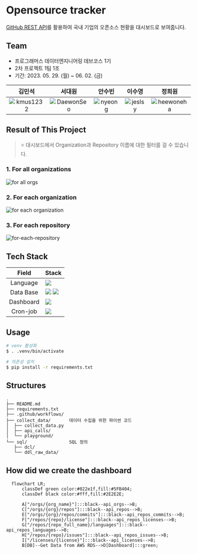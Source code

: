 # Opensource tracker

[GitHub REST API](https://docs.github.com/ko/rest?apiVersion=v3)를 활용하여 국내 기업의 오픈소스 현황을 대시보드로 보여줍니다.

## Team

- 프로그래머스 데이터엔지니어링 데브코스 1기
- 2차 프로젝트 1팀 1조
- 기간: 2023. 05. 29. (월) ~ 06. 02. (금)

| **김민석** | **서대원** | **안수빈** | **이수영** | **정희원** |
|:---:|:---:|:---:|:---:|:---:|
| ![kmus1232](https://github.com/kmus1232.png) | ![DaewonSeo](https://github.com/DaewonSeo.png) | ![nyeong](https://github.com/nyeong.png) | ![jeslsy](https://github.com/jeslsy.png) | ![heewoneha](https://github.com/heewoneha.png) |


## Result of This Project

> ⭐ 대시보드에서 Organization과 Repository 이름에 대한 필터를 걸 수 있습니다.

### 1. For all organizations

![for all orgs](https://github.com/opensource-tracker/opensource-tracker/assets/74031620/ed9fcc85-6d20-4a5a-b5b4-70a43a10dc0e)

### 2. For each organization
![for each organization](https://github.com/opensource-tracker/opensource-tracker/assets/74031620/76d08f0f-ea1b-443d-aa05-5717bce57aa8)

### 3. For each repository
![for-each-repository](https://github.com/opensource-tracker/opensource-tracker/assets/74031620/a04eecaa-6a8a-45e1-819f-b04cc6888656)


## Tech Stack

| Field | Stack |
|:---:|:---|
| Language | <img src="https://img.shields.io/badge/Python-3776AB?style=for-the-badge&logo=Python&logoColor=white"/> |
| Data Base | <img src="https://img.shields.io/badge/Amazon RDS-232F3E?style=for-the-badge&logo=amazonaws&logoColor=white"/> <img src="https://img.shields.io/badge/PostgreSQL-336791?style=for-the-badge&logo=postgresql&logoColor=white"/>  |
| Dashboard | <img src="https://img.shields.io/badge/Preset-04B404?style=for-the-badge&logo=preset&logoColor=white"/> |
| Cron-job | <img src="https://img.shields.io/badge/github actions-181717?style=for-the-badge&logo=githubactions&logoColor=white"> |


## Usage

```bash
# venv 활성화
$ . .venv/bin/activate

# 의존성 설치
$ pip install -r requirements.txt
```


## Structures

```
.
├── README.md
├── requirements.txt
├── .github/workflows/
├── collect_data/       데이터 수집을 위한 파이썬 코드
│  ├── collect_data.py
│  ├── api_calls/
│  └── playground/
└── sql/                SQL 정의
   ├── dcl/
   └── ddl_raw_data/
```


## How did we create the dashboard

```mermaid
  flowchart LR;
      classDef green color:#022e1f,fill:#5FB404;
      classDef black color:#fff,fill:#2E2E2E;

      A["/orgs/{org_name}"]:::black--api_orgs-->B;
      C["/orgs/{org}/repos"]:::black--api_repos-->B;
      E["/orgs/{org}/repos/commits"]:::black--api_repos_commits-->B;
      F["/repos/{repo}/license"]:::black--api_repos_licenses-->B;
      G["/repos/{repo_full_name}/languages"]:::black--api_repos_languages-->B;
      H["/repos/{repo}/issues"]:::black--api_repos_issues-->B;
      I["/licenses/{license}"]:::black--api_licenses-->B;
      B[DB]--Get Data from AWS RDS-->D[Dashboard]:::green;
```

